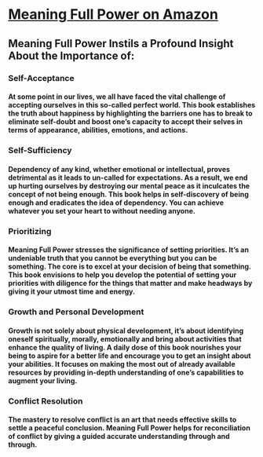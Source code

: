 # [Meaning Full Power on Amazon](https://www.amazon.com/Meaning-Full-Power-Harnessing-Potential/dp/B098HSP8Q9?ref_=ast_author_mpb)

## Meaning Full Power Instils a Profound Insight About the Importance of:

### Self-Acceptance

#### At some point in our lives, we all have faced the vital challenge of accepting ourselves in this so-called perfect world. This book establishes the truth about happiness by highlighting the barriers one has to break to eliminate self-doubt and boost one’s capacity to accept their selves in terms of appearance, abilities, emotions, and actions.

### Self-Sufficiency

#### Dependency of any kind, whether emotional or intellectual, proves detrimental as it leads to un-called for expectations. As a result, we end up hurting ourselves by destroying our mental peace as it inculcates the concept of not being enough. This book helps in self-discovery of being enough and eradicates the idea of dependency. You can achieve whatever you set your heart to without needing anyone.

### Prioritizing

#### **Meaning Full Power** stresses the significance of setting priorities. It’s an undeniable truth that you cannot be everything but you can be something. The core is to excel at your decision of being that something. This book envisions to help you develop the potential of setting your priorities with diligence for the things that matter and make headways by giving it your utmost time and energy.

### Growth and Personal Development

#### Growth is not solely about physical development, it’s about identifying oneself spiritually, morally, emotionally and bring about activities that enhance the quality of living. A daily dose of this book nourishes your being to aspire for a better life and encourage you to get an insight about your abilities. It focuses on making the most out of already available resources by providing in-depth understanding of one’s capabilities to augment your living.

### Conflict Resolution

#### The mastery to resolve conflict is an art that needs effective skills to settle a peaceful conclusion. **Meaning Full Power** helps for reconciliation of conflict by giving a guided accurate understanding through and through.
